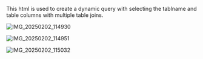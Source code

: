 This html is used to create a dynamic query with selecting the tablname and table columns with multiple table joins.

![IMG_20250202_114930](https://github.com/user-attachments/assets/f9ac2889-6fcb-47d5-9187-5e9d04775624)

![IMG_20250202_114951](https://github.com/user-attachments/assets/af45049d-3dfc-4d38-9f39-12407b402b76)

![IMG_20250202_115032](https://github.com/user-attachments/assets/cf6b4a62-2a3f-4679-b963-31429f60c2a6)
